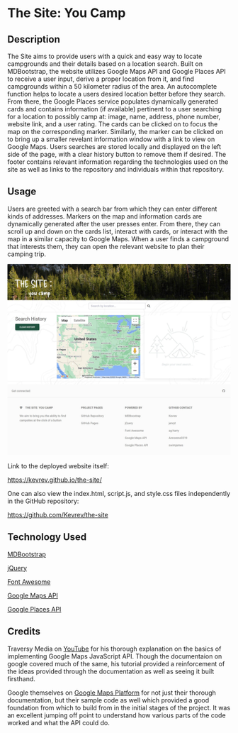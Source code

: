 # The Site: You Camp

## Description

The Site aims to provide users with a quick and easy way to locate campgrounds and their details based on a location search. Built on MDBootstrap, the website utilizes Google Maps API and Google Places API to receive a user input, derive a proper location from it, and find campgrounds within a 50 kilometer radius of the area. An autocomplete function helps to locate a users desired location better before they search. From there, the Google Places service populates dynamically generated cards and contains information (if available) pertinent to a user searching for a location to possibly camp at: image, name, address, phone number, website link, and a user rating. The cards can be clicked on to focus the map on the corresponding marker. Similarly, the marker can be clicked on to bring up a smaller revelant information window with a link to view on Google Maps. Users searches are stored locally and displayed on the left side of the page, with a clear history button to remove them if desired. The footer contains relevant information regarding the technologies used on the site as well as links to the repository and individuals within that repository.

## Usage

Users are greeted with a search bar from which they can enter different kinds of addresses. Markers on the map and information cards are dynamically generated after the user presses enter. From there, they can scroll up and down on the cards list, interact with cards, or interact with the map in a similar capacity to Google Maps. When a user finds a campground that interests them, they can open the relevant website to plan their camping trip.

![Screenshot](./assets/images/screenshot.jpg)

Link to the deployed website itself:

https://kevrev.github.io/the-site/

One can also view the index.html, script.js, and style.css files independently in the GitHub repository:

https://github.com/Kevrev/the-site

## Technology Used

[MDBootstrap](https://mdbootstrap.com/)

[jQuery](https://jquery.com/)

[Font Awesome](https://fontawesome.com/)

[Google Maps API](https://developers.google.com/maps/documentation/javascript/overview)

[Google Places API](https://developers.google.com/maps/documentation/places/web-service/overview)

## Credits

Traversy Media on [YouTube](https://www.youtube.com/watch?v=Zxf1mnP5zcw) for his thorough explanation on the basics of implementing Google Maps JavaScript API. Though the documentaion on google covered much of the same, his tutorial provided a reinforcement of the ideas provided through the documentation as well as seeing it built firsthand. 

Google themselves on [Google Maps Platform](https://developers.google.com/maps/documentation/javascript/tutorials) for not just their thorough documentation, but their sample code as well which provided a good foundation from which to build from in the initial stages of the project. It was an excellent jumping off point to understand how various parts of the code worked and what the API could do.

